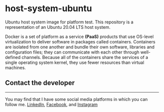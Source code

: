 # host-system-ubuntu
Ubuntu host system image for platform test.
This repository is a representation of an Ubuntu 20.04 LTS host system.

Docker is a set of platform as a service **(PaaS)** products that use
OS-level virtualization to deliver software in packages called
containers. Containers are isolated from one another and bundle their
own software, libraries and configuration files; they can communicate
with each other through well-defined channels. Because all of the
containers share the services of a single operating system kernel,
they use fewer resources than virtual machines.


## Contact the developer

* * *

You may find that I have some social media platforms
in which you can follow me. [LinkedIn](https://www.linkedin.com/in/michael-brockus), [Facebook](https://facebook.com/michael.brockus.555), and [Instagram](https://instagram.com/troglobyte_coder/)
